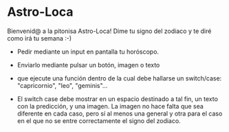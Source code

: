 # Astro-Loca
Bienvenid@ a la pitonisa Astro-Loca! Dime tu signo del zodiaco y te diré como irá tu semana :-)

- Pedir mediante un input en pantalla tu horóscopo.

- Enviarlo mediante pulsar un botón, imagen o texto

- que ejecute una función dentro de la cual debe hallarse un switch/case: "capricornio", "leo", "geminis"...

- El switch case debe mostrar en un espacio destinado a tal fin, un texto con la predicción, y una imagen. La imagen no hace falta que sea diferente en cada caso, pero sí al menos una general y otra para el caso en el que no se entre correctamente el signo del zodiaco.
